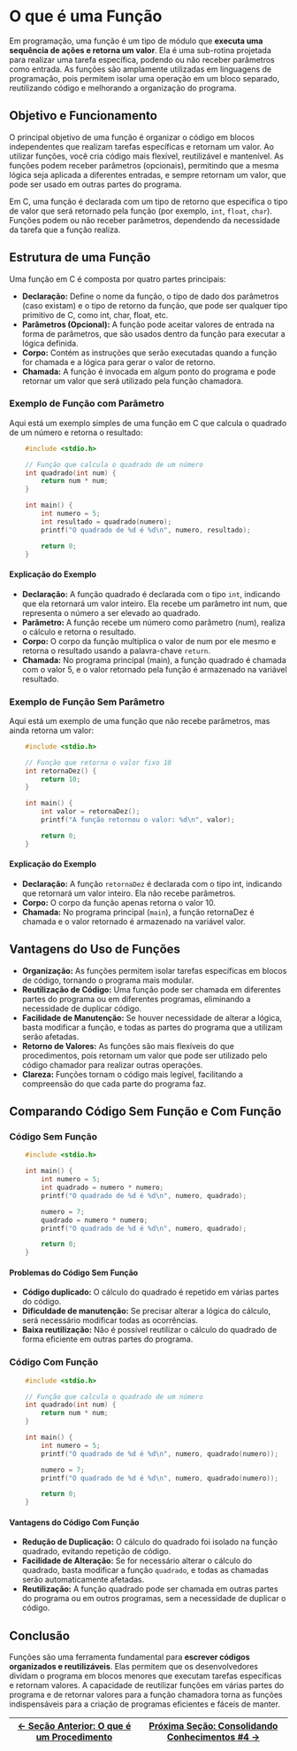 # O que é uma Função

Em programação, uma função é um tipo de módulo que **executa uma sequência de ações e retorna um valor**. Ela é uma sub-rotina projetada para realizar uma tarefa específica, podendo ou não receber parâmetros como entrada. As funções são amplamente utilizadas em linguagens de programação, pois permitem isolar uma operação em um bloco separado, reutilizando código e melhorando a organização do programa.

## Objetivo e Funcionamento

O principal objetivo de uma função é organizar o código em blocos independentes que realizam tarefas específicas e retornam um valor. Ao utilizar funções, você cria código mais flexível, reutilizável e mantenível. As funções podem receber parâmetros (opcionais), permitindo que a mesma lógica seja aplicada a diferentes entradas, e sempre retornam um valor, que pode ser usado em outras partes do programa.

Em C, uma função é declarada com um tipo de retorno que especifica o tipo de valor que será retornado pela função (por exemplo, `int`, `float`, `char`). Funções podem ou não receber parâmetros, dependendo da necessidade da tarefa que a função realiza.

## Estrutura de uma Função

Uma função em C é composta por quatro partes principais:

-   **Declaração:** Define o nome da função, o tipo de dado dos parâmetros (caso existam) e o tipo de retorno da função, que pode ser qualquer tipo primitivo de C, como int, char, float, etc.
-   **Parâmetros (Opcional):** A função pode aceitar valores de entrada na forma de parâmetros, que são usados dentro da função para executar a lógica definida.
-   **Corpo:** Contém as instruções que serão executadas quando a função for chamada e a lógica para gerar o valor de retorno.
-   **Chamada:** A função é invocada em algum ponto do programa e pode retornar um valor que será utilizado pela função chamadora.

### Exemplo de Função com Parâmetro

Aqui está um exemplo simples de uma função em C que calcula o quadrado de um número e retorna o resultado:

```c
    #include <stdio.h>

    // Função que calcula o quadrado de um número
    int quadrado(int num) {
        return num * num;
    }

    int main() {
        int numero = 5;
        int resultado = quadrado(numero);
        printf("O quadrado de %d é %d\n", numero, resultado);

        return 0;
    }
```

#### Explicação do Exemplo

-   **Declaração:** A função quadrado é declarada com o tipo `int`, indicando que ela retornará um valor inteiro. Ela recebe um parâmetro int num, que representa o número a ser elevado ao quadrado.
-   **Parâmetro:** A função recebe um número como parâmetro (num), realiza o cálculo e retorna o resultado.
-   **Corpo:** O corpo da função multiplica o valor de num por ele mesmo e retorna o resultado usando a palavra-chave `return`.
-   **Chamada:** No programa principal (main), a função quadrado é chamada com o valor 5, e o valor retornado pela função é armazenado na variável resultado.

### Exemplo de Função Sem Parâmetro

Aqui está um exemplo de uma função que não recebe parâmetros, mas ainda retorna um valor:

```c
    #include <stdio.h>

    // Função que retorna o valor fixo 10
    int retornaDez() {
        return 10;
    }

    int main() {
        int valor = retornaDez();
        printf("A função retornou o valor: %d\n", valor);

        return 0;
    }
```

#### Explicação do Exemplo

-   **Declaração:** A função `retornaDez` é declarada com o tipo int, indicando que retornará um valor inteiro. Ela não recebe parâmetros.
-   **Corpo:** O corpo da função apenas retorna o valor 10.
-   **Chamada:** No programa principal (`main`), a função retornaDez é chamada e o valor retornado é armazenado na variável valor.

## Vantagens do Uso de Funções

-   **Organização:** As funções permitem isolar tarefas específicas em blocos de código, tornando o programa mais modular.
-   **Reutilização de Código:** Uma função pode ser chamada em diferentes partes do programa ou em diferentes programas, eliminando a necessidade de duplicar código.
-   **Facilidade de Manutenção:** Se houver necessidade de alterar a lógica, basta modificar a função, e todas as partes do programa que a utilizam serão afetadas.
-   **Retorno de Valores:** As funções são mais flexíveis do que procedimentos, pois retornam um valor que pode ser utilizado pelo código chamador para realizar outras operações.
-   **Clareza:** Funções tornam o código mais legível, facilitando a compreensão do que cada parte do programa faz.

## Comparando Código Sem Função e Com Função

### Código Sem Função

```c
    #include <stdio.h>

    int main() {
        int numero = 5;
        int quadrado = numero * numero;
        printf("O quadrado de %d é %d\n", numero, quadrado);

        numero = 7;
        quadrado = numero * numero;
        printf("O quadrado de %d é %d\n", numero, quadrado);

        return 0;
    }
```

#### Problemas do Código Sem Função

-   **Código duplicado:** O cálculo do quadrado é repetido em várias partes do código.
-   **Dificuldade de manutenção:** Se precisar alterar a lógica do cálculo, será necessário modificar todas as ocorrências.
-   **Baixa reutilização:** Não é possível reutilizar o cálculo do quadrado de forma eficiente em outras partes do programa.

### Código Com Função

```c
    #include <stdio.h>

    // Função que calcula o quadrado de um número
    int quadrado(int num) {
        return num * num;
    }

    int main() {
        int numero = 5;
        printf("O quadrado de %d é %d\n", numero, quadrado(numero));

        numero = 7;
        printf("O quadrado de %d é %d\n", numero, quadrado(numero));

        return 0;
    }
```

#### Vantagens do Código Com Função

-   **Redução de Duplicação:** O cálculo do quadrado foi isolado na função quadrado, evitando repetição de código.
-   **Facilidade de Alteração:** Se for necessário alterar o cálculo do quadrado, basta modificar a função `quadrado`, e todas as chamadas serão automaticamente afetadas.
-   **Reutilização:** A função quadrado pode ser chamada em outras partes do programa ou em outros programas, sem a necessidade de duplicar o código.

## Conclusão

Funções são uma ferramenta fundamental para **escrever códigos organizados e reutilizáveis**. Elas permitem que os desenvolvedores dividam o programa em blocos menores que executam tarefas específicas e retornam valores. A capacidade de reutilizar funções em várias partes do programa e de retornar valores para a função chamadora torna as funções indispensáveis para a criação de programas eficientes e fáceis de manter.

| [← Seção Anterior: O que é um Procedimento](https://github.com/SpaceForDevelopment/Curso-Logica-Programacao/blob/main/materiais/06-modularizacao/06.02-procedimento.md) | [Próxima Seção: Consolidando Conhecimentos #4 →](https://github.com/SpaceForDevelopment/Curso-Logica-Programacao/blob/main/materiais/06-modularizacao/06.04-consolidando-conhecimentos-04.md) |
| ----------------------------------------------------------------------------------------------------------------------------------------------------------------------- | --------------------------------------------------------------------------------------------------------------------------------------------------------------------------------------------- |
